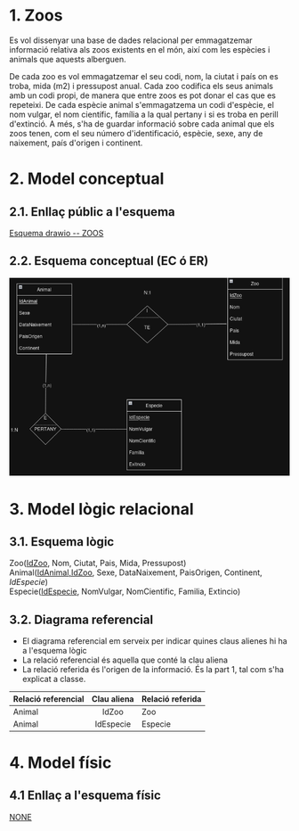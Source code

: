 
# 1. Zoos

Es vol dissenyar una base de dades relacional per emmagatzemar informació relativa als zoos existents en el món, així com les espècies i animals que aquests alberguen.

De cada zoo es vol emmagatzemar el seu codi, nom, la ciutat i país on es troba, mida (m2) i pressupost anual.
Cada zoo codifica els seus animals amb un codi propi, de manera que entre zoos es pot donar el cas que es repeteixi.
De cada espècie animal s'emmagatzema un codi d'espècie, el nom vulgar, el nom científic, família a la qual pertany i si es troba en perill d'extinció.
A més, s'ha de guardar informació sobre cada animal que els zoos tenen, com el seu número d'identificació, espècie, sexe, any de naixement, país d'origen i continent.

# 2. Model conceptual
## 2.1. Enllaç públic a l'esquema
[Esquema drawio -- ZOOS](https://drive.google.com/file/d/1Ab4533XcrnR1XXVZW0GN_wVuAtzxP7rB/view?usp=sharing)
## 2.2. Esquema conceptual (EC ó ER)
  ![Esquema drawio -- ZOOS](./ERZOO.png)
# 3. Model lògic relacional
## 3.1. Esquema lògic
  Zoo(<ins>IdZoo</ins>, Nom, Ciutat, Pais, Mida, Pressupost)\
  Animal(<ins>IdAnimal,IdZoo</ins>, Sexe, DataNaixement, PaisOrigen, Continent, *IdEspecie*)\
  Especie(<ins>IdEspecie</ins>, NomVulgar, NomCientific, Familia, Extincio)

## 3.2. Diagrama referencial

* El diagrama referencial em serveix per indicar quines claus alienes hi ha a l'esquema lògic  
* La relació referencial és aquella que conté la clau aliena  
* La relació referida és l'origen de la informació. És la part 1, tal com s'ha explicat a classe.

Relació referencial|Clau aliena|Relació referida
-|:-:|-
Animal|IdZoo|Zoo
Animal|IdEspecie|Especie


# 4. Model físic
## 4.1 Enllaç a l'esquema físic

[NONE](./)

